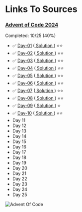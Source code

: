 # Links To Sources

### [Advent of Code 2024](https://adventofcode.com/2024) 
Completed: 10/25 (40%)

- ✅ [Day-01](https://adventofcode.com/2024/day/1) ([ Solution ](day-01.py)) ⭐⭐
- ✅ [Day-02](https://adventofcode.com/2024/day/2) ([ Solution ](day-02.py)) ⭐⭐
- ✅ [Day-03](https://adventofcode.com/2024/day/3) ([ Solution ](day-03.py)) ⭐⭐
- ✅ [Day-04](https://adventofcode.com/2024/day/4) ([ Solution ](day-04.py)) ⭐⭐
- ✅ [Day-05](https://adventofcode.com/2024/day/5) ([ Solution ](day-05.py)) ⭐⭐
- ✅ [Day-06](https://adventofcode.com/2024/day/6) ([ Solution ](day-06.py)) ⭐⭐
- ✅ [Day-07](https://adventofcode.com/2024/day/7) ([ Solution ](day-07.py)) ⭐⭐
- ✅ [Day-08](https://adventofcode.com/2024/day/8) ([ Solution ](day-08.py)) ⭐⭐
- ✅ [Day-09](https://adventofcode.com/2024/day/9) ([ Solution ](day-09.py)) ⭐
- ✅ [Day-10](https://adventofcode.com/2024/day/10) ([ Solution ](day-10.py)) ⭐⭐
-   Day 11
-   Day 12
-   Day 13
-   Day 14
-   Day 15
-   Day 16
-   Day 17
-   Day 18
-   Day 19
-   Day 20
-   Day 21
-   Day 22
-   Day 23
-   Day 24
-   Day 25

![Advent Of Code](https://i.ibb.co/9p2y4G0/adventofcode-2024.png)
